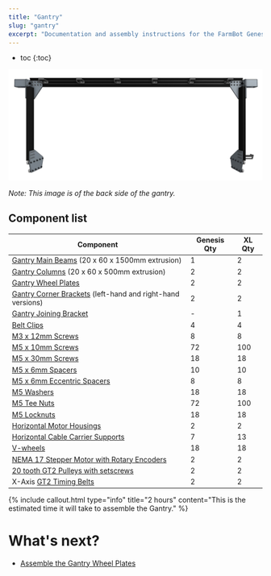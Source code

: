 ```yaml
---
title: "Gantry"
slug: "gantry"
excerpt: "Documentation and assembly instructions for the FarmBot Genesis gantry"
---
```


* toc
{:toc}


![v1.3 gantry.JPG](v1.3_gantry.JPG)

_Note: This image is of the back side of the gantry._

## Component list

|Component                     |Genesis Qty                   |XL Qty                        |
|------------------------------|------------------------------|------------------------------|
|[Gantry Main Beams](../Extras/bom/extrusions.md#gantry-main-beam) (20 x 60 x 1500mm extrusion)|1                             |2
|[Gantry Columns](../Extras/bom/extrusions.md#gantry-columns) (20 x 60 x 500mm extrusion)|2                             |2
|[Gantry Wheel Plates](../Extras/bom/plates-and-brackets.md#gantry-wheel-plates)|2                             |2
|[Gantry Corner Brackets](../Extras/bom/plates-and-brackets.md#gantry-corner-brackets) (left-hand and right-hand versions)|2                             |2
|[Gantry Joining Bracket](../Extras/bom/plates-and-brackets.md#gantry-joining-bracket)|-                             |1
|[Belt Clips](../Extras/bom/plates-and-brackets.md#belt-clips)|4                             |4
|[M3 x 12mm Screws](../Extras/bom/fasteners-and-hardware.md#m3-x-12mm-screws)|8                             |8
|[M5 x 10mm Screws](../Extras/bom/fasteners-and-hardware.md#m5-x-10mm-screws)|72                            |100
|[M5 x 30mm Screws](../Extras/bom/fasteners-and-hardware.md#m5-x-30mm-screws)|18                            |18
|[M5 x 6mm Spacers](../Extras/bom/fasteners-and-hardware.md#m5-x-6mm-spacers)|10                            |10
|[M5 x 6mm Eccentric Spacers](../Extras/bom/fasteners-and-hardware.md#m5-x-6mm-eccentric-spacers)|8                             |8
|[M5 Washers](../Extras/bom/fasteners-and-hardware.md#m5-washers)|18                            |18
|[M5 Tee Nuts](../Extras/bom/fasteners-and-hardware.md#m5-tee-nuts)|72                            |100
|[M5 Locknuts](../Extras/bom/fasteners-and-hardware.md#m5-locknuts)|18                            |18
|[Horizontal Motor Housings](../Extras/bom/plastic-parts.md#horizontal-motor-housings)|2                             |2
|[Horizontal Cable Carrier Supports](../Extras/bom/plastic-parts.md#horizontal-cable-carrier-supports)|7                             |13
|[V-wheels](../Extras/bom/drivetrain.md#v-wheels)|18                            |18
|[NEMA 17 Stepper Motor with Rotary Encoders](../Extras/bom/electronics-and-wiring.md#nema-17-stepper-motors-with-rotary-encoders)|2                             |2
|[20 tooth GT2 Pulleys with setscrews](../Extras/bom/drivetrain.md#gt2-pulleys)|2                             |2
|X-Axis [GT2 Timing Belts](../Extras/bom/drivetrain.md#gt2-timing-belt)|2                             |2



{%
include callout.html
type="info"
title="2 hours"
content="This is the estimated time it will take to assemble the Gantry."
%}


# What's next?

 * [Assemble the Gantry Wheel Plates](../FarmBot-Genesis-V1.4/gantry/assemble-the-gantry-wheel-plates.md)
